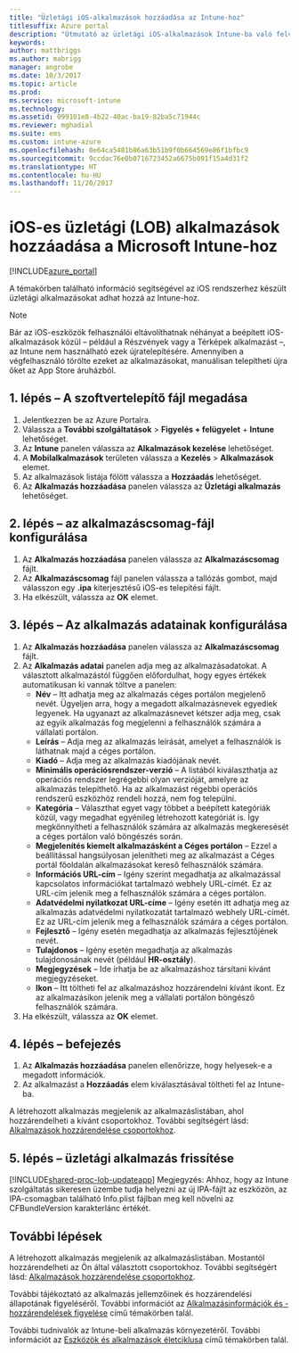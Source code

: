 ```yaml
---
title: "Üzletági iOS-alkalmazások hozzáadása az Intune-hoz"
titlesuffix: Azure portal
description: "Útmutató az üzletági iOS-alkalmazások Intune-ba való felvételéhez."
keywords: 
author: mattbriggs
ms.author: mabrigg
manager: angrobe
ms.date: 10/3/2017
ms.topic: article
ms.prod: 
ms.service: microsoft-intune
ms.technology: 
ms.assetid: 099101e8-4b22-40ac-ba19-82ba5c71944c
ms.reviewer: mghadial
ms.suite: ems
ms.custom: intune-azure
ms.openlocfilehash: 0e64ca5481b86a63b51b9f0b664569e86f1bfbc9
ms.sourcegitcommit: 9ccdac76e0b0716723452a6675b091f15a4d31f2
ms.translationtype: HT
ms.contentlocale: hu-HU
ms.lasthandoff: 11/20/2017
---
```

# <a name="how-to-add-ios-line-of-business-lob-apps-to-microsoft-intune"></a>iOS-es üzletági (LOB) alkalmazások hozzáadása a Microsoft Intune-hoz

[!INCLUDE[azure_portal](./includes/azure_portal.md)]

A témakörben található információ segítségével az iOS rendszerhez készült üzletági alkalmazásokat adhat hozzá az Intune-hoz.

>[!NOTE]
>Bár az iOS-eszközök felhasználói eltávolíthatnak néhányat a beépített iOS-alkalmazások közül – például a Részvények vagy a Térképek alkalmazást –, az Intune nem használható ezek újratelepítésére. Amennyiben a végfelhasználó törölte ezeket az alkalmazásokat, manuálisan telepítheti újra őket az App Store áruházból.

## <a name="step-1---specify-the-software-setup-file"></a>1. lépés – A szoftvertelepítő fájl megadása

1. Jelentkezzen be az Azure Portalra.
2. Válassza a **További szolgáltatások** > **Figyelés + felügyelet** + **Intune** lehetőséget.
3. Az **Intune** panelen válassza az **Alkalmazások kezelése** lehetőséget.
4. A **Mobilalkalmazások** területen válassza a **Kezelés** > **Alkalmazások** elemet.
5. Az alkalmazások listája fölött válassza a **Hozzáadás** lehetőséget.
6. Az **Alkalmazás hozzáadása** panelen válassza az **Üzletági alkalmazás** lehetőséget.

## <a name="step-2---configure-the-app-package-file"></a>2. lépés – az alkalmazáscsomag-fájl konfigurálása

1. Az **Alkalmazás hozzáadása** panelen válassza az **Alkalmazáscsomag** fájlt.
2. Az **Alkalmazáscsomag** fájl panelen válassza a tallózás gombot, majd válasszon egy **.ipa** kiterjesztésű iOS-es telepítési fájlt.
3. Ha elkészült, válassza az **OK** elemet.


## <a name="step-3---configure-app-information"></a>3. lépés – Az alkalmazás adatainak konfigurálása

1. Az **Alkalmazás hozzáadása** panelen válassza az **Alkalmazáscsomag** fájlt.
2. Az **Alkalmazás adatai** panelen adja meg az alkalmazásadatokat. A választott alkalmazástól függően előfordulhat, hogy egyes értékek automatikusan ki vannak töltve a panelen:
    - **Név** – Itt adhatja meg az alkalmazás céges portálon megjelenő nevét. Ügyeljen arra, hogy a megadott alkalmazásnevek egyediek legyenek. Ha ugyanazt az alkalmazásnevet kétszer adja meg, csak az egyik alkalmazás fog megjelenni a felhasználók számára a vállalati portálon.
    - **Leírás** – Adja meg az alkalmazás leírását, amelyet a felhasználók is láthatnak majd a céges portálon.
    - **Kiadó** – Adja meg az alkalmazás kiadójának nevét.
    - **Minimális operációsrendszer-verzió** – A listából kiválaszthatja az operációs rendszer legrégebbi olyan verzióját, amelyre az alkalmazás telepíthető. Ha az alkalmazást régebbi operációs rendszerű eszközhöz rendeli hozzá, nem fog települni.
    - **Kategória** – Választhat egyet vagy többet a beépített kategóriák közül, vagy megadhat egyénileg létrehozott kategóriát is. Így megkönnyítheti a felhasználók számára az alkalmazás megkeresését a céges portálon való böngészés során.
    - **Megjelenítés kiemelt alkalmazásként a Céges portálon** – Ezzel a beállítással hangsúlyosan jelenítheti meg az alkalmazást a Céges portál főoldalán alkalmazásokat kereső felhasználók számára.
    - **Információs URL-cím** – Igény szerint megadhatja az alkalmazással kapcsolatos információkat tartalmazó webhely URL-címét. Ez az URL-cím jelenik meg a felhasználók számára a céges portálon.
    - **Adatvédelmi nyilatkozat URL-címe** – Igény esetén itt adhatja meg az alkalmazás adatvédelmi nyilatkozatát tartalmazó webhely URL-címét. Ez az URL-cím jelenik meg a felhasználók számára a céges portálon.
    - **Fejlesztő** – Igény esetén megadhatja az alkalmazás fejlesztőjének nevét.
    - **Tulajdonos** – Igény esetén megadhatja az alkalmazás tulajdonosának nevét (például **HR-osztály**).
    - **Megjegyzések** – Ide írhatja be az alkalmazáshoz társítani kívánt megjegyzéseket.
    - **Ikon** – Itt töltheti fel az alkalmazáshoz hozzárendelni kívánt ikont. Ez az alkalmazásikon jelenik meg a vállalati portálon böngésző felhasználók számára.
3. Ha elkészült, válassza az **OK** elemet.

## <a name="step-4---finish-up"></a>4. lépés – befejezés

1. Az **Alkalmazás hozzáadása** panelen ellenőrizze, hogy helyesek-e a megadott információk.
2. Az alkalmazást a **Hozzáadás** elem kiválasztásával töltheti fel az Intune-ba.

A létrehozott alkalmazás megjelenik az alkalmazáslistában, ahol hozzárendelheti a kívánt csoportokhoz. További segítségért lásd: [Alkalmazások hozzárendelése csoportokhoz](apps-deploy.md).

## <a name="step-5---update-a-line-of-business-app"></a>5. lépés – üzletági alkalmazás frissítése

[!INCLUDE[shared-proc-lob-updateapp](./includes/shared-proc-lob-updateapp.md)] Megjegyzés: Ahhoz, hogy az Intune szolgáltatás sikeresen üzembe tudja helyezni az új IPA-fájlt az eszközön, az IPA-csomagban található Info.plist fájlban meg kell növelni az CFBundleVersion karakterlánc értékét.

## <a name="next-steps"></a>További lépések

A létrehozott alkalmazás megjelenik az alkalmazáslistában. Mostantól hozzárendelheti az Ön által választott csoportokhoz. További segítségért lásd: [Alkalmazások hozzárendelése csoportokhoz](apps-deploy.md).

További tájékoztató az alkalmazás jellemzőinek és hozzárendelési állapotának figyeléséről. További információt az [Alkalmazásinformációk és -hozzárendelések figyelése](apps-monitor.md) című témakörben talál.

További tudnivalók az Intune-beli alkalmazás környezetéről. További információt az [Eszközök és alkalmazások életciklusa](introduction-device-app-lifecycles.md) című témakörben talál.
